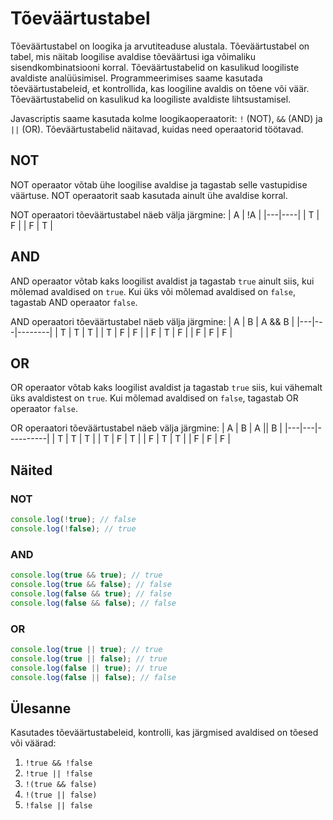 # Tõeväärtustabel

Tõeväärtustabel on loogika ja arvutiteaduse alustala. Tõeväärtustabel on tabel, mis näitab loogilise avaldise tõeväärtusi iga võimaliku sisendkombinatsiooni korral. Tõeväärtustabelid on kasulikud loogiliste avaldiste analüüsimisel.
Programmeerimises saame kasutada tõeväärtustabeleid, et kontrollida, kas loogiline avaldis on tõene või väär. Tõeväärtustabelid on kasulikud ka loogiliste avaldiste lihtsustamisel.

Javascriptis saame kasutada kolme loogikaoperaatorit: `!` (NOT), `&&` (AND) ja `||` (OR). Tõeväärtustabelid näitavad, kuidas need operaatorid töötavad.

## NOT

NOT operaator võtab ühe loogilise avaldise ja tagastab selle vastupidise väärtuse. NOT operaatorit saab kasutada ainult ühe avaldise korral.

NOT operaatori tõeväärtustabel näeb välja järgmine:
| A | !A |
|---|----|
| T | F  |
| F | T  |

## AND

AND operaator võtab kaks loogilist avaldist ja tagastab `true` ainult siis, kui mõlemad avaldised on `true`. Kui üks või mõlemad avaldised on `false`, tagastab AND operaator `false`.

AND operaatori tõeväärtustabel näeb välja järgmine:
| A | B | A && B |
|---|---|--------|
| T | T | T      |
| T | F | F      |
| F | T | F      |
| F | F | F      |

## OR

OR operaator võtab kaks loogilist avaldist ja tagastab `true` siis, kui vähemalt üks avaldistest on `true`. Kui mõlemad avaldised on `false`, tagastab OR operaator `false`.

OR operaatori tõeväärtustabel näeb välja järgmine:
| A | B | A \|\| B |
|---|---|----------|
| T | T | T        |
| T | F | T        |
| F | T | T        |
| F | F | F        |

## Näited

### NOT

```javascript
console.log(!true); // false
console.log(!false); // true
```

### AND

```javascript
console.log(true && true); // true
console.log(true && false); // false
console.log(false && true); // false
console.log(false && false); // false
```

### OR

```javascript
console.log(true || true); // true
console.log(true || false); // true
console.log(false || true); // true
console.log(false || false); // false
```

## Ülesanne

Kasutades tõeväärtustabeleid, kontrolli, kas järgmised avaldised on tõesed või väärad:

1. `!true && !false`
2. `!true || !false`
3. `!(true && false)`
4. `!(true || false)`
5. `!false || false`


